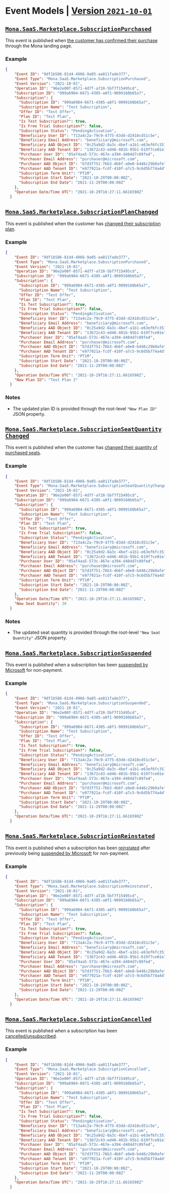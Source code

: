 # Event Models | [Version `2021-10-01`](https://github.com/microsoft/mona-saas/tree/main/Mona.SaaS/Mona.SaaS.Core/Models/Events/V_2021_10_01)

## [`Mona.SaaS.Marketplace.SubscriptionPurchased`](https://github.com/microsoft/mona-saas/blob/main/Mona.SaaS/Mona.SaaS.Core/Models/Events/V_2021_10_01/SubscriptionPurchased.cs)

This event is published when [the customer has confirmed their purchase](https://docs.microsoft.com/azure/marketplace/partner-center-portal/pc-saas-fulfillment-api-v2#purchased-but-not-yet-activated-pendingfulfillmentstart) through the Mona landing page.

### Example

```json
{
    "Event ID": "9df1b586-81d4-4966-9a05-aa011fade377",
    "Event Type": "Mona.SaaS.Marketplace.SubscriptionPurchased",
    "Event Version": "2021-10-01",
    "Operation ID": "96e2e00f-8571-4d7f-a728-5bf7f15495cd",
    "Subscription ID": "999a6984-6671-4305-a8f1-9099160b65a7",
    "Subscription": {
      "Subscription ID": "999a6984-6671-4305-a8f1-9099160b65a7",
      "Subscription Name": "Test Subscription",
      "Offer ID": "Test Offer",
      "Plan ID": "Test Plan",
      "Is Test Subscription?": true,
      "Is Free Trial Subscription?": false,
      "Subscription Status": "PendingActivation",
      "Beneficiary User ID": "713a4c2a-79c9-4775-83dd-d2418cd51c5e",
      "Beneficiary Email Address": "beneficiary@microsoft.com",
      "Beneficiary AAD Object ID": "0c25a9d2-8a3c-4bef-a1b1-e63ef6fc3517",
      "Beneficiary AAD Tenant ID": "13672c43-ed46-401b-95b1-619f7ce01e75",
      "Purchaser User ID": "05af4aa5-573c-467e-a394-d404d7c89fed",
      "Purchaser Email Address": "purchaser@microsoft.com",
      "Purchaser AAD Object ID": "b7d3f751-76b3-4b6f-a9e0-b446c29b0afe",
      "Purchaser AAD Tenant ID": "e977921a-fcdf-410f-a7c5-9c6d5b774a4d",
      "Subscription Term Unit": "PT1M",
      "Subscription Start Date": "2021-10-29T00:00:00Z",
      "Subscription End Date": "2021-11-29T00:00:00Z"
    },
    "Operation Date/Time UTC": "2021-10-29T16:27:11.6616598Z"
  }
```

## [`Mona.SaaS.Marketplace.SubscriptionPlanChanged`](https://github.com/microsoft/mona-saas/blob/main/Mona.SaaS/Mona.SaaS.Core/Models/Events/V_2021_10_01/SubscriptionPlanChanged.cs)

This event is published when the customer has [changed their subscription plan](https://docs.microsoft.com/azure/marketplace/partner-center-portal/pc-saas-fulfillment-api-v2#being-updated-subscribed).

### Example

```json
{
    "Event ID": "9df1b586-81d4-4966-9a05-aa011fade377",
    "Event Type": "Mona.SaaS.Marketplace.SubscriptionPurchased",
    "Event Version": "2021-10-01",
    "Operation ID": "96e2e00f-8571-4d7f-a728-5bf7f15495cd",
    "Subscription ID": "999a6984-6671-4305-a8f1-9099160b65a7",
    "Subscription": {
      "Subscription ID": "999a6984-6671-4305-a8f1-9099160b65a7",
      "Subscription Name": "Test Subscription",
      "Offer ID": "Test Offer",
      "Plan ID": "Test Plan",
      "Is Test Subscription?": true,
      "Is Free Trial Subscription?": false,
      "Subscription Status": "PendingActivation",
      "Beneficiary User ID": "713a4c2a-79c9-4775-83dd-d2418cd51c5e",
      "Beneficiary Email Address": "beneficiary@microsoft.com",
      "Beneficiary AAD Object ID": "0c25a9d2-8a3c-4bef-a1b1-e63ef6fc3517",
      "Beneficiary AAD Tenant ID": "13672c43-ed46-401b-95b1-619f7ce01e75",
      "Purchaser User ID": "05af4aa5-573c-467e-a394-d404d7c89fed",
      "Purchaser Email Address": "purchaser@microsoft.com",
      "Purchaser AAD Object ID": "b7d3f751-76b3-4b6f-a9e0-b446c29b0afe",
      "Purchaser AAD Tenant ID": "e977921a-fcdf-410f-a7c5-9c6d5b774a4d",
      "Subscription Term Unit": "PT1M",
      "Subscription Start Date": "2021-10-29T00:00:00Z",
      "Subscription End Date": "2021-11-29T00:00:00Z"
    },
    "Operation Date/Time UTC": "2021-10-29T16:27:11.6616598Z",
    "New Plan ID": "Test Plan 2"
  }
```

### Notes

* The updated plan ID is provided through the root-level `"New Plan ID"` JSON property.

## [`Mona.SaaS.Marketplace.SubscriptionSeatQuantityChanged`](https://github.com/microsoft/mona-saas/blob/main/Mona.SaaS/Mona.SaaS.Core/Models/Events/V_2021_10_01/SubscriptionSeatQuantityChanged.cs)

This event is published when the customer has [changed their quantity of purchased seats](https://docs.microsoft.com/azure/marketplace/partner-center-portal/pc-saas-fulfillment-api-v2#being-updated-subscribed).

### Example

```json
{
    "Event ID": "9df1b586-81d4-4966-9a05-aa011fade377",
    "Event Type": "Mona.SaaS.Marketplace.SubscriptionSeatQuantityChanged",
    "Event Version": "2021-10-01",
    "Operation ID": "96e2e00f-8571-4d7f-a728-5bf7f15495cd",
    "Subscription ID": "999a6984-6671-4305-a8f1-9099160b65a7",
    "Subscription": {
      "Subscription ID": "999a6984-6671-4305-a8f1-9099160b65a7",
      "Subscription Name": "Test Subscription",
      "Offer ID": "Test Offer",
      "Plan ID": "Test Plan",
      "Is Test Subscription?": true,
      "Is Free Trial Subscription?": false,
      "Subscription Status": "PendingActivation",
      "Beneficiary User ID": "713a4c2a-79c9-4775-83dd-d2418cd51c5e",
      "Beneficiary Email Address": "beneficiary@microsoft.com",
      "Beneficiary AAD Object ID": "0c25a9d2-8a3c-4bef-a1b1-e63ef6fc3517",
      "Beneficiary AAD Tenant ID": "13672c43-ed46-401b-95b1-619f7ce01e75",
      "Purchaser User ID": "05af4aa5-573c-467e-a394-d404d7c89fed",
      "Purchaser Email Address": "purchaser@microsoft.com",
      "Purchaser AAD Object ID": "b7d3f751-76b3-4b6f-a9e0-b446c29b0afe",
      "Purchaser AAD Tenant ID": "e977921a-fcdf-410f-a7c5-9c6d5b774a4d",
      "Subscription Term Unit": "PT1M",
      "Subscription Start Date": "2021-10-29T00:00:00Z",
      "Subscription End Date": "2021-11-29T00:00:00Z"
    },
    "Operation Date/Time UTC": "2021-10-29T16:27:11.6616598Z",
    "New Seat Quantity": 30
  }
```

### Notes

* The updated seat quantity is provided through the root-level `"New Seat Quantity"` JSON property.

## [`Mona.SaaS.Marketplace.SubscriptionSuspended`](https://github.com/microsoft/mona-saas/blob/main/Mona.SaaS/Mona.SaaS.Core/Models/Events/V_2021_10_01/SubscriptionSuspended.cs)

This event is published when a subscription has been [suspended by Microsoft](https://docs.microsoft.com/azure/marketplace/partner-center-portal/pc-saas-fulfillment-api-v2#suspended-suspended) for non-payment.

### Example

```json
{
    "Event ID": "9df1b586-81d4-4966-9a05-aa011fade377",
    "Event Type": "Mona.SaaS.Marketplace.SubscriptionSuspended",
    "Event Version": "2021-10-01",
    "Operation ID": "96e2e00f-8571-4d7f-a728-5bf7f15495cd",
    "Subscription ID": "999a6984-6671-4305-a8f1-9099160b65a7",
    "Subscription": {
      "Subscription ID": "999a6984-6671-4305-a8f1-9099160b65a7",
      "Subscription Name": "Test Subscription",
      "Offer ID": "Test Offer",
      "Plan ID": "Test Plan",
      "Is Test Subscription?": true,
      "Is Free Trial Subscription?": false,
      "Subscription Status": "PendingActivation",
      "Beneficiary User ID": "713a4c2a-79c9-4775-83dd-d2418cd51c5e",
      "Beneficiary Email Address": "beneficiary@microsoft.com",
      "Beneficiary AAD Object ID": "0c25a9d2-8a3c-4bef-a1b1-e63ef6fc3517",
      "Beneficiary AAD Tenant ID": "13672c43-ed46-401b-95b1-619f7ce01e75",
      "Purchaser User ID": "05af4aa5-573c-467e-a394-d404d7c89fed",
      "Purchaser Email Address": "purchaser@microsoft.com",
      "Purchaser AAD Object ID": "b7d3f751-76b3-4b6f-a9e0-b446c29b0afe",
      "Purchaser AAD Tenant ID": "e977921a-fcdf-410f-a7c5-9c6d5b774a4d",
      "Subscription Term Unit": "PT1M",
      "Subscription Start Date": "2021-10-29T00:00:00Z",
      "Subscription End Date": "2021-11-29T00:00:00Z"
    },
    "Operation Date/Time UTC": "2021-10-29T16:27:11.6616598Z"
  }
```

## [`Mona.SaaS.Marketplace.SubscriptionReinstated`](https://github.com/microsoft/mona-saas/blob/main/Mona.SaaS/Mona.SaaS.Core/Models/Events/V_2021_10_01/SubscriptionReinstated.cs)

This event is published when a subscription has been [reinstated](https://docs.microsoft.com/azure/marketplace/partner-center-portal/pc-saas-fulfillment-api-v2#reinstated-suspended) after previously being [suspended by Microsoft](https://docs.microsoft.com/azure/marketplace/partner-center-portal/pc-saas-fulfillment-api-v2#suspended-suspended) for non-payment.

### Example

```json
{
    "Event ID": "9df1b586-81d4-4966-9a05-aa011fade377",
    "Event Type": "Mona.SaaS.Marketplace.SubscriptionReinstated",
    "Event Version": "2021-10-01",
    "Operation ID": "96e2e00f-8571-4d7f-a728-5bf7f15495cd",
    "Subscription ID": "999a6984-6671-4305-a8f1-9099160b65a7",
    "Subscription": {
      "Subscription ID": "999a6984-6671-4305-a8f1-9099160b65a7",
      "Subscription Name": "Test Subscription",
      "Offer ID": "Test Offer",
      "Plan ID": "Test Plan",
      "Is Test Subscription?": true,
      "Is Free Trial Subscription?": false,
      "Subscription Status": "PendingActivation",
      "Beneficiary User ID": "713a4c2a-79c9-4775-83dd-d2418cd51c5e",
      "Beneficiary Email Address": "beneficiary@microsoft.com",
      "Beneficiary AAD Object ID": "0c25a9d2-8a3c-4bef-a1b1-e63ef6fc3517",
      "Beneficiary AAD Tenant ID": "13672c43-ed46-401b-95b1-619f7ce01e75",
      "Purchaser User ID": "05af4aa5-573c-467e-a394-d404d7c89fed",
      "Purchaser Email Address": "purchaser@microsoft.com",
      "Purchaser AAD Object ID": "b7d3f751-76b3-4b6f-a9e0-b446c29b0afe",
      "Purchaser AAD Tenant ID": "e977921a-fcdf-410f-a7c5-9c6d5b774a4d",
      "Subscription Term Unit": "PT1M",
      "Subscription Start Date": "2021-10-29T00:00:00Z",
      "Subscription End Date": "2021-11-29T00:00:00Z"
    },
    "Operation Date/Time UTC": "2021-10-29T16:27:11.6616598Z"
  }
```

## [`Mona.SaaS.Marketplace.SubscriptionCancelled`](https://github.com/microsoft/mona-saas/blob/main/Mona.SaaS/Mona.SaaS.Core/Models/Events/V_2021_10_01/SubscriptionCancelled.cs)

This event is published when a subscription has been [cancelled/unsubscribed](https://docs.microsoft.com/azure/marketplace/partner-center-portal/pc-saas-fulfillment-api-v2#canceled-unsubscribed).

### Example

```json
{
    "Event ID": "9df1b586-81d4-4966-9a05-aa011fade377",
    "Event Type": "Mona.SaaS.Marketplace.SubscriptionCancelled",
    "Event Version": "2021-10-01",
    "Operation ID": "96e2e00f-8571-4d7f-a728-5bf7f15495cd",
    "Subscription ID": "999a6984-6671-4305-a8f1-9099160b65a7",
    "Subscription": {
      "Subscription ID": "999a6984-6671-4305-a8f1-9099160b65a7",
      "Subscription Name": "Test Subscription",
      "Offer ID": "Test Offer",
      "Plan ID": "Test Plan",
      "Is Test Subscription?": true,
      "Is Free Trial Subscription?": false,
      "Subscription Status": "PendingActivation",
      "Beneficiary User ID": "713a4c2a-79c9-4775-83dd-d2418cd51c5e",
      "Beneficiary Email Address": "beneficiary@microsoft.com",
      "Beneficiary AAD Object ID": "0c25a9d2-8a3c-4bef-a1b1-e63ef6fc3517",
      "Beneficiary AAD Tenant ID": "13672c43-ed46-401b-95b1-619f7ce01e75",
      "Purchaser User ID": "05af4aa5-573c-467e-a394-d404d7c89fed",
      "Purchaser Email Address": "purchaser@microsoft.com",
      "Purchaser AAD Object ID": "b7d3f751-76b3-4b6f-a9e0-b446c29b0afe",
      "Purchaser AAD Tenant ID": "e977921a-fcdf-410f-a7c5-9c6d5b774a4d",
      "Subscription Term Unit": "PT1M",
      "Subscription Start Date": "2021-10-29T00:00:00Z",
      "Subscription End Date": "2021-11-29T00:00:00Z"
    },
    "Operation Date/Time UTC": "2021-10-29T16:27:11.6616598Z"
  }
```
